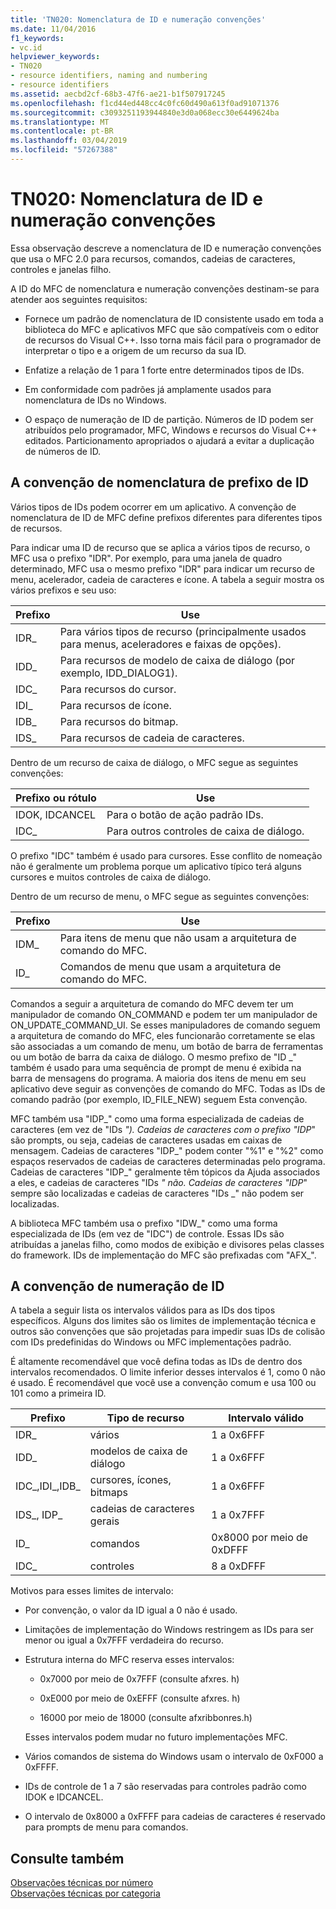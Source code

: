 ```yaml
---
title: 'TN020: Nomenclatura de ID e numeração convenções'
ms.date: 11/04/2016
f1_keywords:
- vc.id
helpviewer_keywords:
- TN020
- resource identifiers, naming and numbering
- resource identifiers
ms.assetid: aecbd2cf-68b3-47f6-ae21-b1f507917245
ms.openlocfilehash: f1cd44ed448cc4c0fc60d490a613f0ad91071376
ms.sourcegitcommit: c3093251193944840e3d0a068ecc30e6449624ba
ms.translationtype: MT
ms.contentlocale: pt-BR
ms.lasthandoff: 03/04/2019
ms.locfileid: "57267388"
---
```

# <a name="tn020-id-naming-and-numbering-conventions"></a>TN020: Nomenclatura de ID e numeração convenções

Essa observação descreve a nomenclatura de ID e numeração convenções que usa o MFC 2.0 para recursos, comandos, cadeias de caracteres, controles e janelas filho.

A ID do MFC de nomenclatura e numeração convenções destinam-se para atender aos seguintes requisitos:

- Fornece um padrão de nomenclatura de ID consistente usado em toda a biblioteca do MFC e aplicativos MFC que são compatíveis com o editor de recursos do Visual C++. Isso torna mais fácil para o programador de interpretar o tipo e a origem de um recurso da sua ID.

- Enfatize a relação de 1 para 1 forte entre determinados tipos de IDs.

- Em conformidade com padrões já amplamente usados para nomenclatura de IDs no Windows.

- O espaço de numeração de ID de partição. Números de ID podem ser atribuídos pelo programador, MFC, Windows e recursos do Visual C++ editados. Particionamento apropriados o ajudará a evitar a duplicação de números de ID.

## <a name="the-id-prefix-naming-convention"></a>A convenção de nomenclatura de prefixo de ID

Vários tipos de IDs podem ocorrer em um aplicativo. A convenção de nomenclatura de ID de MFC define prefixos diferentes para diferentes tipos de recursos.

Para indicar uma ID de recurso que se aplica a vários tipos de recurso, o MFC usa o prefixo "IDR". Por exemplo, para uma janela de quadro determinado, MFC usa o mesmo prefixo "IDR" para indicar um recurso de menu, acelerador, cadeia de caracteres e ícone. A tabela a seguir mostra os vários prefixos e seu uso:

|Prefixo|Use|
|------------|---------|
|IDR_|Para vários tipos de recurso (principalmente usados para menus, aceleradores e faixas de opções).|
|IDD_|Para recursos de modelo de caixa de diálogo (por exemplo, IDD_DIALOG1).|
|IDC_|Para recursos do cursor.|
|IDI_|Para recursos de ícone.|
|IDB_|Para recursos do bitmap.|
|IDS_|Para recursos de cadeia de caracteres.|

Dentro de um recurso de caixa de diálogo, o MFC segue as seguintes convenções:

|Prefixo ou rótulo|Use|
|---------------------|---------|
|IDOK, IDCANCEL|Para o botão de ação padrão IDs.|
|IDC_|Para outros controles de caixa de diálogo.|

O prefixo "IDC" também é usado para cursores. Esse conflito de nomeação não é geralmente um problema porque um aplicativo típico terá alguns cursores e muitos controles de caixa de diálogo.

Dentro de um recurso de menu, o MFC segue as seguintes convenções:

|Prefixo|Use|
|------------|---------|
|IDM_|Para itens de menu que não usam a arquitetura de comando do MFC.|
|ID_|Comandos de menu que usam a arquitetura de comando do MFC.|

Comandos a seguir a arquitetura de comando do MFC devem ter um manipulador de comando ON_COMMAND e podem ter um manipulador de ON_UPDATE_COMMAND_UI. Se esses manipuladores de comando seguem a arquitetura de comando do MFC, eles funcionarão corretamente se elas são associadas a um comando de menu, um botão de barra de ferramentas ou um botão de barra da caixa de diálogo. O mesmo prefixo de "ID _" também é usado para uma sequência de prompt de menu é exibida na barra de mensagens do programa. A maioria dos itens de menu em seu aplicativo deve seguir as convenções de comando do MFC. Todas as IDs de comando padrão (por exemplo, ID_FILE_NEW) seguem Esta convenção.

MFC também usa "IDP_" como uma forma especializada de cadeias de caracteres (em vez de "IDs _"). Cadeias de caracteres com o prefixo "IDP_" são prompts, ou seja, cadeias de caracteres usadas em caixas de mensagem. Cadeias de caracteres "IDP_" podem conter "%1" e "%2" como espaços reservados de cadeias de caracteres determinadas pelo programa. Cadeias de caracteres "IDP_" geralmente têm tópicos da Ajuda associados a eles, e cadeias de caracteres "IDs _" não. Cadeias de caracteres "IDP_" sempre são localizadas e cadeias de caracteres "IDs _" não podem ser localizadas.

A biblioteca MFC também usa o prefixo "IDW_" como uma forma especializada de IDs (em vez de "IDC") de controle. Essas IDs são atribuídas a janelas filho, como modos de exibição e divisores pelas classes do framework. IDs de implementação do MFC são prefixadas com "AFX_".

## <a name="the-id-numbering-convention"></a>A convenção de numeração de ID

A tabela a seguir lista os intervalos válidos para as IDs dos tipos específicos. Alguns dos limites são os limites de implementação técnica e outros são convenções que são projetadas para impedir suas IDs de colisão com IDs predefinidas do Windows ou MFC implementações padrão.

É altamente recomendável que você defina todas as IDs de dentro dos intervalos recomendados. O limite inferior desses intervalos é 1, como 0 não é usado. É recomendável que você use a convenção comum e usa 100 ou 101 como a primeira ID.

|Prefixo|Tipo de recurso|Intervalo válido|
|------------|-------------------|-----------------|
|IDR_|vários|1 a 0x6FFF|
|IDD_|modelos de caixa de diálogo|1 a 0x6FFF|
|IDC_,IDI_,IDB_|cursores, ícones, bitmaps|1 a 0x6FFF|
|IDS_, IDP_|cadeias de caracteres gerais|1 a 0x7FFF|
|ID_|comandos|0x8000 por meio de 0xDFFF|
|IDC_|controles|8 a 0xDFFF|

Motivos para esses limites de intervalo:

- Por convenção, o valor da ID igual a 0 não é usado.

- Limitações de implementação do Windows restringem as IDs para ser menor ou igual a 0x7FFF verdadeira do recurso.

- Estrutura interna do MFC reserva esses intervalos:

  - 0x7000 por meio de 0x7FFF (consulte afxres. h)

  - 0xE000 por meio de 0xEFFF (consulte afxres. h)

  - 16000 por meio de 18000 (consulte afxribbonres.h)

  Esses intervalos podem mudar no futuro implementações MFC.

- Vários comandos de sistema do Windows usam o intervalo de 0xF000 a 0xFFFF.

- IDs de controle de 1 a 7 são reservadas para controles padrão como IDOK e IDCANCEL.

- O intervalo de 0x8000 a 0xFFFF para cadeias de caracteres é reservado para prompts de menu para comandos.

## <a name="see-also"></a>Consulte também

[Observações técnicas por número](../mfc/technical-notes-by-number.md)<br/>
[Observações técnicas por categoria](../mfc/technical-notes-by-category.md)
